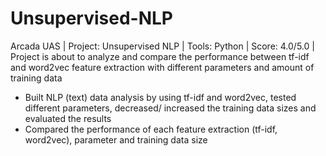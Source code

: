 # Unsupervised-NLP

Arcada UAS | Project: Unsupervised NLP | Tools: Python | Score: 4.0/5.0 | Project is about to analyze and compare the performance between tf-idf and word2vec feature extraction with different parameters and amount of training data
- Built NLP (text) data analysis by using tf-idf and word2vec, tested different parameters, decreased/ increased the training data sizes and evaluated the results
- Compared the performance of each feature extraction (tf-idf, word2vec), parameter and training data size
